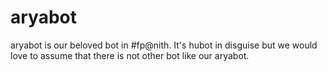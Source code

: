 # aryabot
aryabot is our beloved bot in #fp@nith. It's hubot in disguise but we would love to assume
that there is not other bot like our aryabot.


